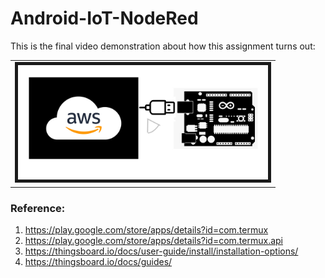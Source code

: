 # Android-IoT-NodeRed

This is the final video demonstration about how this assignment turns out:

<table><tr><td>

<a href="https://www.youtube.com/watch?v=yrbUk0sgbW8">
<img border="5" alt="Bazel & Google Test in Visual Studio Code" src="https://github.com/guohaoyu110/Android-IoT-NodeRed/blob/main/aws.jpg" width="400">
</a>
</td></tr></table>

### Reference:
1. https://play.google.com/store/apps/details?id=com.termux 
2. https://play.google.com/store/apps/details?id=com.termux.api
3. https://thingsboard.io/docs/user-guide/install/installation-options/
4. https://thingsboard.io/docs/guides/
